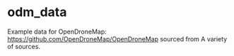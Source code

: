 odm_data
========

Example data for OpenDroneMap: https://github.com/OpenDroneMap/OpenDroneMap sourced from A variety of sources.
